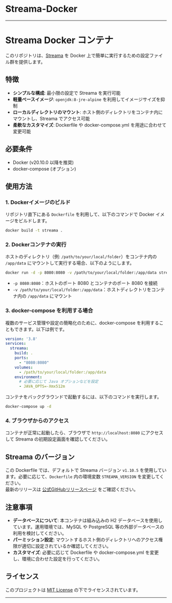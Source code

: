 # Streama-Docker

---


# Streama Docker コンテナ

このリポジトリは、[Streama](https://docs.streama-project.com/) を Docker 上で簡単に実行するための設定ファイル群を提供します。

## 特徴

- **シンプルな構成**: 最小限の設定で Streama を実行可能
- **軽量ベースイメージ**: `openjdk:8-jre-alpine` を利用してイメージサイズを抑制
- **ローカルディレクトリのマウント**: ホスト側のディレクトリをコンテナ内にマウントし、Streama でアクセス可能
- **柔軟なカスタマイズ**: Dockerfile や docker-compose.yml を用途に合わせて変更可能

## 必要条件

- Docker (v20.10.0 以降を推奨)
- docker-compose (オプション)

## 使用方法

### 1. Dockerイメージのビルド

リポジトリ直下にある `Dockerfile` を利用して、以下のコマンドで Docker イメージをビルドします。

```bash
docker build -t streama .
```

### 2. Dockerコンテナの実行

ホストのディレクトリ（例: `/path/to/your/local/folder`）をコンテナ内の `/app/data` にマウントして実行する場合、以下のようにします。

```bash
docker run -d -p 8080:8080 -v /path/to/your/local/folder:/app/data streama
```

- `-p 8080:8080`：ホストのポート 8080 とコンテナのポート 8080 を接続
- `-v /path/to/your/local/folder:/app/data`：ホストディレクトリをコンテナ内の `/app/data` にマウント

### 3. docker-compose を利用する場合

複数のサービス管理や設定の簡略化のために、docker-compose を利用することもできます。以下は例です。

```yaml
version: '3.8'
services:
  streama:
    build: .
    ports:
      - "8080:8080"
    volumes:
      - /path/to/your/local/folder:/app/data
    environment:
      # 必要に応じて Java オプションなどを設定
      - JAVA_OPTS=-Xmx512m
```

コンテナをバックグラウンドで起動するには、以下のコマンドを実行します。

```bash
docker-compose up -d
```

### 4. ブラウザからのアクセス

コンテナが正常に起動したら、ブラウザで `http://localhost:8080` にアクセスして Streama の初期設定画面を確認してください。

## Streama のバージョン

この Dockerfile では、デフォルトで Streama バージョン `v1.10.5` を使用しています。必要に応じて、`Dockerfile` 内の環境変数 `STREAMA_VERSION` を変更してください。  
最新のリリースは [公式GitHubリリースページ](https://github.com/streamaserver/streama/releases) をご確認ください。

## 注意事項

- **データベースについて**: 本コンテナは組み込みの H2 データベースを使用しています。運用環境では、MySQL や PostgreSQL 等の外部データベースの利用を検討してください。
- **パーミッション設定**: マウントするホスト側のディレクトリへのアクセス権限が適切に設定されているか確認してください。
- **カスタマイズ**: 必要に応じて Dockerfile や docker-compose.yml を変更し、環境に合わせた設定を行ってください。

## ライセンス

このプロジェクトは [MIT License](LICENSE) の下でライセンスされています。


---
